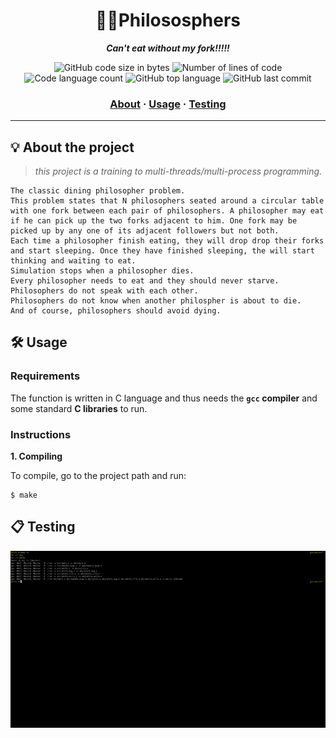 <h1 align="center">
	👨‍🎓Philososphers
</h1>

<p align="center">
	<b><i>Can't eat without my fork!!!!!</i></b><br>
</p>

<p align="center">
	<img alt="GitHub code size in bytes" src="https://img.shields.io/github/languages/code-size/m0hs1ne/philosophers?color=lightblue" />
	<img alt="Number of lines of code" src="https://img.shields.io/tokei/lines/github/m0hs1ne/philosophers?color=critical" />
	<img alt="Code language count" src="https://img.shields.io/github/languages/count/m0hs1ne/philosophers?color=yellow" />
	<img alt="GitHub top language" src="https://img.shields.io/github/languages/top/m0hs1ne/philosophers?color=blue" />
	<img alt="GitHub last commit" src="https://img.shields.io/github/last-commit/m0hs1ne/philosophers?color=green" />
</p>

<h3 align="center">
	<a href="#%EF%B8%8F-about">About</a>
	<span> · </span>
	<a href="#%EF%B8%8F-usage">Usage</a>
	<span> · </span>
	<a href="#-testing">Testing</a>
</h3>

---

## 💡 About the project

> _this project is a training to multi-threads/multi-process programming._

	The classic dining philosopher problem.
	This problem states that N philosophers seated around a circular table with one fork between each pair of philosophers. A philosopher may eat if he can pick up the two forks adjacent to him. One fork may be picked up by any one of its adjacent followers but not both.
	Each time a philosopher finish eating, they will drop drop their forks and start sleeping. Once they have finished sleeping, the will start thinking and waiting to eat.
	Simulation stops when a philosopher dies.
	Every philosopher needs to eat and they should never starve.
	Philosophers do not speak with each other.
	Philosophers do not know when another philospher is about to die.
	And of course, philosophers should avoid dying.



## 🛠️ Usage

### Requirements

The function is written in C language and thus needs the **`gcc` compiler** and some standard **C libraries** to run.

### Instructions

**1. Compiling**

To compile, go to the project path and run:

```shell
$ make
```

## 📋 Testing

![gif](https://github.com/m0hs1ne/philosophers/blob/main/test.gif)

